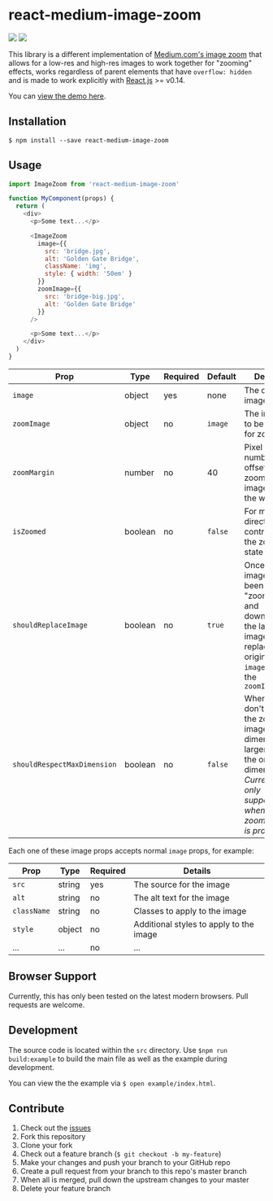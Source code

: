 # react-medium-image-zoom

![](https://img.shields.io/npm/dm/react-medium-image-zoom.svg)
![](https://img.shields.io/npm/v/react-medium-image-zoom.svg)

This library is a different implementation of [Medium.com's image zoom](https://medium.com/design/image-zoom-on-medium-24d146fc0c20) that allows for a low-res and high-res images to work together for "zooming" effects, works regardless of parent elements that have `overflow: hidden` and is made to work explicitly with [React.js](https://github.com/facebook/react) >= v0.14.

You can [view the demo here](https://rpearce.github.io/react-medium-image-zoom/).

## Installation
```
$ npm install --save react-medium-image-zoom
```

## Usage
```js
import ImageZoom from 'react-medium-image-zoom'

function MyComponent(props) {
  return (
    <div>
      <p>Some text...</p>

      <ImageZoom
        image={{
          src: 'bridge.jpg',
          alt: 'Golden Gate Bridge',
          className: 'img',
          style: { width: '50em' }
        }}
        zoomImage={{
          src: 'bridge-big.jpg',
          alt: 'Golden Gate Bridge'
        }}
      />

      <p>Some text...</p>
    </div>
  )
}
```

| Prop                        | Type    | Required | Default | Details |
| ------                      | ------- | -------  | ------- | ------- |
| `image`                     | object  | yes      | none    | The original image |
| `zoomImage`                 | object  | no       | `image` | The image to be used for zooming |
| `zoomMargin`                | number  | no       | 40      | Pixel number to offset zoomed image from the window |
| `isZoomed`                  | boolean | no       | `false` | For more direct control over the zoom state |
| `shouldReplaceImage`        | boolean | no       | `true`  | Once the image has been "zoomed" and downloaded the larger image, this replaces the original `image` with the `zoomImage` |
| `shouldRespectMaxDimension` | boolean | no       | `false` | When true, don't make the zoomed image's dimensions larger than the original dimensions. _Currently only supported when NO zoomImage is provided._  |

Each one of these image props accepts normal `image` props, for example:

| Prop | Type | Required | Details |
| ------ |  ---- | ------- | ------- |
| `src` | string | yes | The source for the image |
| `alt` | string | no | The alt text for the image |
| `className` | string | no | Classes to apply to the image |
| `style` | object | no | Additional styles to apply to the image |
| ... | ... | no | ... |

## Browser Support
Currently, this has only been tested on the latest modern browsers. Pull requests are welcome.

## Development
The source code is located within the `src` directory. Use `$npm run build:example` to build the main file as well as the example during development.

You can view the the example via `$ open example/index.html`.

## Contribute

1. Check out the [issues](https://github.com/rpearce/react-medium-image-zoom/issues)
1. Fork this repository
1. Clone your fork
1. Check out a feature branch (`$ git checkout -b my-feature`)
1. Make your changes and push your branch to your GitHub repo
1. Create a pull request from your branch to this repo's master branch
1. When all is merged, pull down the upstream changes to your master
1. Delete your feature branch
